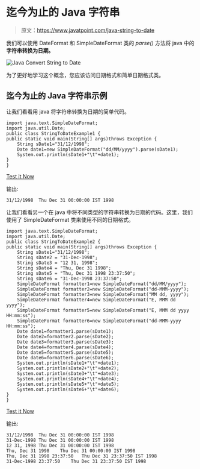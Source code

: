 # 迄今为止的 Java 字符串

> 原文：<https://www.javatpoint.com/java-string-to-date>

我们可以使用 DateFormat 和 SimpleDateFormat 类的 *parse()* 方法将 java 中的**字符串转换为日期。**

![Java Convert String to Date](../img/b3709c99b0ed0aec2259e0d11c8e2442.png)

为了更好地学习这个概念，您应该访问日期格式和简单日期格式类。

## 迄今为止的 Java 字符串示例

让我们看看用 java 将字符串转换为日期的简单代码。

```
import java.text.SimpleDateFormat;
import java.util.Date;
public class StringToDateExample1 {
public static void main(String[] args)throws Exception {
	String sDate1="31/12/1998";
	Date date1=new SimpleDateFormat("dd/MM/yyyy").parse(sDate1);
	System.out.println(sDate1+"\t"+date1);
}
}

```

[Test it Now](https://compiler.javatpoint.com/opr/test.jsp?filename=StringToDateExample1)

输出:

```
31/12/1998	Thu Dec 31 00:00:00 IST 1998

```

让我们看看另一个在 java 中将不同类型的字符串转换为日期的代码。这里，我们使用了 SimpleDateFormat 类来使用不同的日期格式。

```
import java.text.SimpleDateFormat;
import java.util.Date;
public class StringToDateExample2 {
public static void main(String[] args)throws Exception {
	String sDate1="31/12/1998";
    String sDate2 = "31-Dec-1998";
    String sDate3 = "12 31, 1998";
    String sDate4 = "Thu, Dec 31 1998";
    String sDate5 = "Thu, Dec 31 1998 23:37:50";
    String sDate6 = "31-Dec-1998 23:37:50";
    SimpleDateFormat formatter1=new SimpleDateFormat("dd/MM/yyyy");
    SimpleDateFormat formatter2=new SimpleDateFormat("dd-MMM-yyyy");
    SimpleDateFormat formatter3=new SimpleDateFormat("MM dd, yyyy");
    SimpleDateFormat formatter4=new SimpleDateFormat("E, MMM dd yyyy");
    SimpleDateFormat formatter5=new SimpleDateFormat("E, MMM dd yyyy HH:mm:ss");
    SimpleDateFormat formatter6=new SimpleDateFormat("dd-MMM-yyyy HH:mm:ss");
    Date date1=formatter1.parse(sDate1);
    Date date2=formatter2.parse(sDate2);
    Date date3=formatter3.parse(sDate3);
    Date date4=formatter4.parse(sDate4);
    Date date5=formatter5.parse(sDate5);
    Date date6=formatter6.parse(sDate6);
	System.out.println(sDate1+"\t"+date1);
	System.out.println(sDate2+"\t"+date2);
	System.out.println(sDate3+"\t"+date3);
	System.out.println(sDate4+"\t"+date4);
	System.out.println(sDate5+"\t"+date5);
	System.out.println(sDate6+"\t"+date6);
}
}

```

[Test it Now](https://compiler.javatpoint.com/opr/test.jsp?filename=StringToDateExample2)

输出:

```
31/12/1998	Thu Dec 31 00:00:00 IST 1998
31-Dec-1998	Thu Dec 31 00:00:00 IST 1998
12 31, 1998	Thu Dec 31 00:00:00 IST 1998
Thu, Dec 31 1998	Thu Dec 31 00:00:00 IST 1998
Thu, Dec 31 1998 23:37:50	Thu Dec 31 23:37:50 IST 1998
31-Dec-1998 23:37:50	Thu Dec 31 23:37:50 IST 1998

```